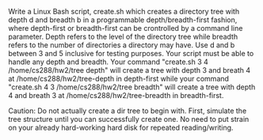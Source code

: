  Write a Linux Bash script, create.sh which creates a directory tree with depth d and breadth b in a programmable depth/breadth-first fashion, where depth-first or breadth-first can be crontrolled by a command line parameter. Depth refers to the level of the directory tree while breadth refers to the number of directories a directory may have. Use d and b between 3 and 5 inclusive for testing purposes. Your script must be able to handle any depth and breadth. Your command "create.sh 3 4 /home/cs288/hw2/tree depth" will create a tree with depth 3 and breath 4 at /home/cs288/hw2/tree-depth in depth-first while your command "create.sh 4 3 /home/cs288/hw2/tree breadth" will create a tree with depth 4 and breath 3 at /home/cs288/hw2/tree-breadth in breadth-first.

Caution: Do not actually create a dir tree to begin with. First, simulate the tree structure until you can successfully create one. No need to put strain on your already hard-working hard disk for repeated reading/writing. 
